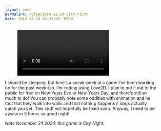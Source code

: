 ```yaml
---
layout: post
permalink: /blog/2014-12-24-city-night
date: 2014-12-24 04:33:00 -0700
---
```


<!-- blank line -->
<figure class="video_container">
  <video controls="true" allowfullscreen="true">
    <source src="/videos/tumblr_nh36vgRgJ31s8sajy_480.mp4" type="video/mp4">
  </video>
</figure>
<!-- blank line -->

I should be sleeping, but here’s a sneak-peek at a game I’ve been working on for the past week-ish. I’m coding using Love2D. I plan to put it out to the public for free on New Years Eve or New Years Day, and there’s still so much to do! You can probably note some oddities with animation and he fact that they walk into walls and that nothing happens if dogs actually catch you yet. This stuff will hopefully be fixed soon. Anyway, I need to be awake in 3 hours so good night!

*Note November 24 2024: this game is City Night.*
